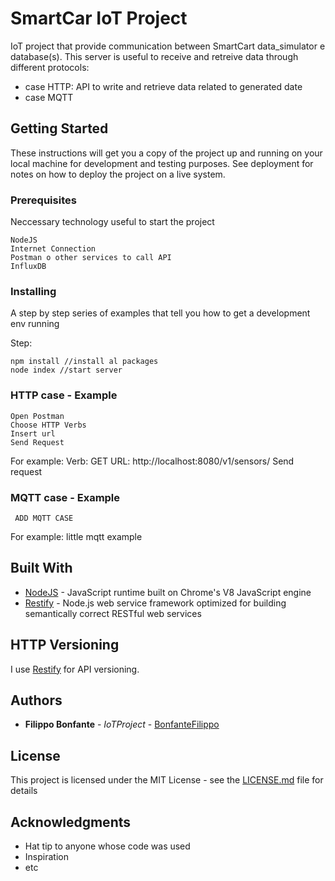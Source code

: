 # SmartCar IoT Project

IoT project that provide communication between SmartCart data_simulator e database(s).
This server is useful to receive and retreive data through different protocols:
 - case HTTP: API to write and retrieve data related to generated date
 - case MQTT 

## Getting Started

These instructions will get you a copy of the project up and running on your local machine for development and testing purposes. See deployment for notes on how to deploy the project on a live system.

### Prerequisites

Neccessary technology useful to start the project

```
NodeJS
Internet Connection
Postman o other services to call API
InfluxDB
```

### Installing

A step by step series of examples that tell you how to get a development env running

Step:

```
npm install //install al packages
node index //start server
```

### HTTP case - Example
```
Open Postman
Choose HTTP Verbs
Insert url
Send Request
```
For example:
Verb: GET
URL: http://localhost:8080/v1/sensors/
Send request


### MQTT case - Example
```
 ADD MQTT CASE
```
For example:
little mqtt example


## Built With

* [NodeJS](https://nodejs.org/en/) - JavaScript runtime built on Chrome's V8 JavaScript engine
* [Restify](http://restify.com/) - Node.js web service framework optimized for building semantically correct RESTful web services


## HTTP Versioning

I use [Restify](http://semver.org/) for API versioning. 

## Authors

* **Filippo Bonfante** - *IoTProject* - [BonfanteFilippo](https://github.com/bonfantefilippo)

## License

This project is licensed under the MIT License - see the [LICENSE.md](LICENSE.md) file for details

## Acknowledgments

* Hat tip to anyone whose code was used
* Inspiration
* etc
